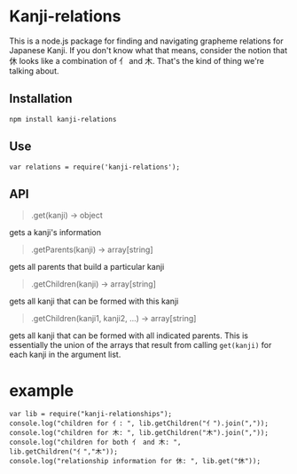 # Kanji-relations

This is a node.js package for finding and navigating grapheme
relations for Japanese Kanji. If you don't know what that means,
consider the notion that 休 looks like a combination of ⺅ and 木.
That's the kind of thing we're talking about.

## Installation

`npm install kanji-relations`

## Use

`var relations = require('kanji-relations');`

## API

> .get(kanji) -> object

gets a kanji's information

>  .getParents(kanji) -> array[string]

gets all parents that build a particular kanji

> .getChildren(kanji) -> array[string]

gets all kanji that can be formed with this kanji

> .getChildren(kanji1, kanji2, ...) -> array[string]

gets all kanji that can be formed with all indicated parents.
This is essentially the union of the arrays that result from
calling `get(kanji)` for each kanji in the argument list.

# example

```
var lib = require("kanji-relationships");
console.log("children for ⺅: ", lib.getChildren("⺅").join(","));
console.log("children for 木: ", lib.getChildren("木").join(","));
console.log("children for both ⺅ and 木: ", lib.getChildren("⺅","木"));
console.log("relationship information for 休: ", lib.get("休"));
```
